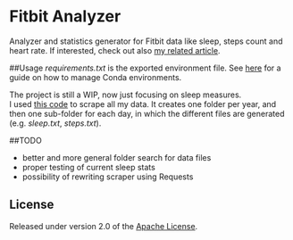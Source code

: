 # Fitbit Analyzer
Analyzer and statistics generator for Fitbit data like sleep, steps count and heart rate. If interested, check out also [my related article](https://medium.com/@5agado/a-quest-for-better-sleep-with-fitbit-data-analysis-5f10b3f548a#.inflxkcln).

##Usage
*requirements.txt* is the exported environment file. See [here](http://conda.pydata.org/docs/using/envs.html#share-an-environment) for a guide on how to manage Conda environments.

The project is still a WIP, now just focusing on sleep measures.   
I used [this code](https://github.com/andrewjw/python-fitbit) to scrape all my data. It creates one folder per year, and then one sub-folder for each day, in which the different files are generated (e.g. *sleep.txt*, *steps.txt*).


##TODO
* better and more general folder search for data files
* proper testing of current sleep stats
* possibility of rewriting scraper using Requests

## License

Released under version 2.0 of the [Apache License].

[Apache license]: http://www.apache.org/licenses/LICENSE-2.0
[my related article]: https://medium.com/@5agado/conversation-analyzer-baa80c566d7b#.w20u1gltf